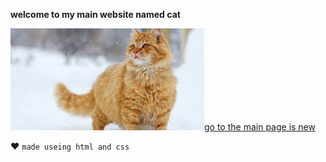 **welcome to my main website named cat**

![pic](src/w.png)[go to the main page is new](https://teslakitty.netlify.app/new/index.html)


❤️ `made useing html and css`
